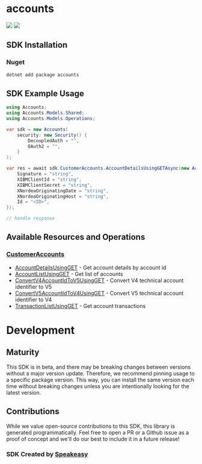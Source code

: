 # accounts

<div align="left">
    <a href="https://speakeasyapi.dev/"><img src="https://custom-icon-badges.demolab.com/badge/-Built%20By%20Speakeasy-212015?style=for-the-badge&logoColor=FBE331&logo=speakeasy&labelColor=545454" /></a>
    <a href="https://github.com/speakeasy-sdks/nordtest.git/actions"><img src="https://img.shields.io/github/actions/workflow/status/speakeasy-sdks/nordtest/speakeasy_sdk_generation.yml?style=for-the-badge" /></a>
    
</div>

<!-- Start SDK Installation -->
## SDK Installation

### Nuget

```bash
dotnet add package accounts
```
<!-- End SDK Installation -->

## SDK Example Usage
<!-- Start SDK Example Usage -->
```csharp
using Accounts;
using Accounts.Models.Shared;
using Accounts.Models.Operations;

var sdk = new Accounts(
    security: new Security() {
        DecoupledAuth = "",
        OAuth2 = "",
    }
);

var res = await sdk.CustomerAccounts.AccountDetailsUsingGETAsync(new AccountDetailsUsingGETRequest() {
    Signature = "string",
    XIBMClientId = "string",
    XIBMClientSecret = "string",
    XNordeaOriginatingDate = "string",
    XNordeaOriginatingHost = "string",
    Id = "<ID>",
});

// handle response
```
<!-- End SDK Example Usage -->

<!-- Start SDK Available Operations -->
## Available Resources and Operations


### [CustomerAccounts](docs/sdks/customeraccounts/README.md)

* [AccountDetailsUsingGET](docs/sdks/customeraccounts/README.md#accountdetailsusingget) - Get account details by account id
* [AccountListUsingGET](docs/sdks/customeraccounts/README.md#accountlistusingget) - Get list of accounts
* [ConvertV4AccountIdToV5UsingGET](docs/sdks/customeraccounts/README.md#convertv4accountidtov5usingget) - Convert V4 technical account identifier to V5
* [ConvertV5AccountIdToV4UsingGET](docs/sdks/customeraccounts/README.md#convertv5accountidtov4usingget) - Convert V5 technical account identifier to V4
* [TransactionListUsingGET](docs/sdks/customeraccounts/README.md#transactionlistusingget) - Get account transactions
<!-- End SDK Available Operations -->

<!-- Start Dev Containers -->

<!-- End Dev Containers -->

<!-- Placeholder for Future Speakeasy SDK Sections -->

# Development

## Maturity

This SDK is in beta, and there may be breaking changes between versions without a major version update. Therefore, we recommend pinning usage
to a specific package version. This way, you can install the same version each time without breaking changes unless you are intentionally
looking for the latest version.

## Contributions

While we value open-source contributions to this SDK, this library is generated programmatically.
Feel free to open a PR or a Github issue as a proof of concept and we'll do our best to include it in a future release!

### SDK Created by [Speakeasy](https://docs.speakeasyapi.dev/docs/using-speakeasy/client-sdks)
